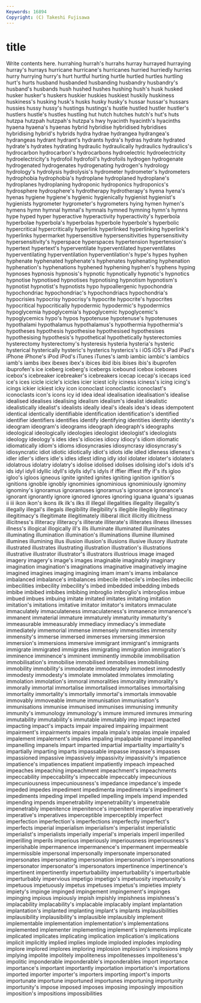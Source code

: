 ```yaml
---
Keywords: 16894 
Copyright: (C) Takeshi Fujisawa
---
```


# title

Write contents here.
 hurrahing hurrah's hurrahs hurray hurrayed hurraying hurray's hurrays
hurricane hurricane's hurricanes hurried hurriedly hurries hurry hurrying hurry's hurt
hurtful hurting hurtle hurtled hurtles hurtling hurt's hurts husband husbanded
husbanding husbandry husbandry's husband's husbands hush hushed hushes hushing hush's
husk husked husker husker's huskers huskier huskies huskiest huskily huskiness
huskiness's husking husk's husks husky husky's hussar hussar's hussars hussies
hussy hussy's hustings hustings's hustle hustled hustler hustler's hustlers hustle's
hustles hustling hut hutch hutches hutch's hut's huts hutzpa hutzpah
hutzpah's hutzpa's hwy hyacinth hyacinth's hyacinths hyaena hyaena's hyaenas hybrid
hybridise hybridised hybridises hybridising hybrid's hybrids hydra hydrae hydrangea hydrangea's
hydrangeas hydrant hydrant's hydrants hydra's hydras hydrate hydrated hydrate's hydrates
hydrating hydraulic hydraulically hydraulics hydraulics's hydrocarbon hydrocarbon's hydrocarbons hydroelectric hydroelectricity
hydroelectricity's hydrofoil hydrofoil's hydrofoils hydrogen hydrogenate hydrogenated hydrogenates hydrogenating hydrogen's
hydrology hydrology's hydrolysis hydrolysis's hydrometer hydrometer's hydrometers hydrophobia hydrophobia's hydroplane
hydroplaned hydroplane's hydroplanes hydroplaning hydroponic hydroponics hydroponics's hydrosphere hydrosphere's hydrotherapy
hydrotherapy's hyena hyena's hyenas hygiene hygiene's hygienic hygienically hygienist hygienist's
hygienists hygrometer hygrometer's hygrometers hying hymen hymen's hymens hymn hymnal
hymnal's hymnals hymned hymning hymn's hymns hype hyped hyper hyperactive
hyperactivity hyperactivity's hyperbola hyperbolae hyperbola's hyperbolas hyperbole hyperbole's hyperbolic hypercritical
hypercritically hyperlink hyperlinked hyperlinking hyperlink's hyperlinks hypermarket hypersensitive hypersensitivities hypersensitivity
hypersensitivity's hyperspace hyperspaces hypertension hypertension's hypertext hypertext's hyperventilate hyperventilated hyperventilates
hyperventilating hyperventilation hyperventilation's hype's hypes hyphen hyphenate hyphenated hyphenate's hyphenates
hyphenating hyphenation hyphenation's hyphenations hyphened hyphening hyphen's hyphens hyping hypnoses
hypnosis hypnosis's hypnotic hypnotically hypnotic's hypnotics hypnotise hypnotised hypnotises hypnotising
hypnotism hypnotism's hypnotist hypnotist's hypnotists hypo hypoallergenic hypochondria hypochondriac hypochondriac's
hypochondriacs hypochondria's hypocrisies hypocrisy hypocrisy's hypocrite hypocrite's hypocrites hypocritical hypocritically
hypodermic hypodermic's hypodermics hypoglycemia hypoglycemia's hypoglycemic hypoglycemic's hypoglycemics hypo's hypos
hypotenuse hypotenuse's hypotenuses hypothalami hypothalamus hypothalamus's hypothermia hypothermia's hypotheses hypothesis
hypothesise hypothesised hypothesises hypothesising hypothesis's hypothetical hypothetically hysterectomies hysterectomy hysterectomy's
hysteresis hysteria hysteria's hysteric hysterical hysterically hysteric's hysterics hysterics's i
iOS iOS's iPad iPad's iPhone iPhone's iPod iPod's iTunes iTunes's
iamb iambic iambic's iambics iamb's iambs ibex ibexes ibex's ibices
ibid ibis ibises ibis's ibuprofen ibuprofen's ice iceberg iceberg's icebergs
icebound icebox iceboxes icebox's icebreaker icebreaker's icebreakers icecap icecap's icecaps
iced ice's ices icicle icicle's icicles icier iciest icily iciness
iciness's icing icing's icings ickier ickiest icky icon iconoclast iconoclastic
iconoclast's iconoclasts icon's icons icy id idea ideal idealisation idealisation's
idealise idealised idealises idealising idealism idealism's idealist idealistic idealistically idealist's
idealists ideally ideal's ideals idea's ideas idempotent identical identically identifiable
identification identification's identified identifier identifiers identifies identify identifying identities identity
identity's ideogram ideogram's ideograms ideograph ideograph's ideographs ideological ideologically ideologies
ideologist ideologist's ideologists ideology ideology's ides ides's idiocies idiocy idiocy's
idiom idiomatic idiomatically idiom's idioms idiosyncrasies idiosyncrasy idiosyncrasy's idiosyncratic idiot
idiotic idiotically idiot's idiots idle idled idleness idleness's idler idler's
idlers idle's idles idlest idling idly idol idolater idolater's idolaters
idolatrous idolatry idolatry's idolise idolised idolises idolising idol's idols id's
ids idyl idyll idyllic idyll's idylls idyl's idyls if iffier
iffiest iffy if's ifs igloo igloo's igloos igneous ignite ignited
ignites igniting ignition ignition's ignitions ignoble ignobly ignominies ignominious ignominiously
ignominy ignominy's ignoramus ignoramuses ignoramus's ignorance ignorance's ignorant ignorantly ignore
ignored ignores ignoring iguana iguana's iguanas ii iii ikon ikon's
ikons ilk ilk's ilks ill illegal illegalities illegality illegality's illegally
illegal's illegals illegibility illegibility's illegible illegibly illegitimacy illegitimacy's illegitimate illegitimately
illiberal illicit illicitly illicitness illicitness's illiteracy illiteracy's illiterate illiterate's illiterates
illness illnesses illness's illogical illogically ill's ills illuminate illuminated illuminates
illuminating illumination illumination's illuminations illumine illumined illumines illumining illus illusion
illusion's illusions illusive illusory illustrate illustrated illustrates illustrating illustration illustration's
illustrations illustrative illustrator illustrator's illustrators illustrious image imaged imagery imagery's
image's images imaginable imaginably imaginary imagination imagination's imaginations imaginative imaginatively
imagine imagined imagines imaging imagining imam imam's imams imbalance imbalanced
imbalance's imbalances imbecile imbecile's imbeciles imbecilic imbecilities imbecility imbecility's imbed
imbedded imbedding imbeds imbibe imbibed imbibes imbibing imbroglio imbroglio's imbroglios
imbue imbued imbues imbuing imitate imitated imitates imitating imitation imitation's
imitations imitative imitator imitator's imitators immaculate immaculately immaculateness immaculateness's immanence
immanence's immanent immaterial immature immaturely immaturity immaturity's immeasurable immeasurably immediacy
immediacy's immediate immediately immemorial immense immensely immensities immensity immensity's immerse
immersed immerses immersing immersion immersion's immersions immersive immigrant immigrant's immigrants
immigrate immigrated immigrates immigrating immigration immigration's imminence imminence's imminent imminently
immobile immobilisation immobilisation's immobilise immobilised immobilises immobilising immobility immobility's immoderate
immoderately immodest immodestly immodesty immodesty's immolate immolated immolates immolating immolation
immolation's immoral immoralities immorality immorality's immorally immortal immortalise immortalised immortalises
immortalising immortality immortality's immortally immortal's immortals immovable immovably immoveable immune
immunisation immunisation's immunisations immunise immunised immunises immunising immunity immunity's immunology
immunology's immure immured immures immuring immutability immutability's immutable immutably imp
impact impacted impacting impact's impacts impair impaired impairing impairment impairment's
impairments impairs impala impala's impalas impale impaled impalement impalement's impales
impaling impalpable impanel impanelled impanelling impanels impart imparted impartial impartiality
impartiality's impartially imparting imparts impassable impasse impasse's impasses impassioned impassive
impassively impassivity impassivity's impatience impatience's impatiences impatient impatiently impeach impeached
impeaches impeaching impeachment impeachment's impeachments impeccability impeccability's impeccable impeccably impecunious
impecuniousness impecuniousness's impedance impedance's impede impeded impedes impediment impedimenta impedimenta's
impediment's impediments impeding impel impelled impelling impels impend impended impending
impends impenetrability impenetrability's impenetrable impenetrably impenitence impenitence's impenitent imperative imperatively
imperative's imperatives imperceptible imperceptibly imperfect imperfection imperfection's imperfections imperfectly imperfect's
imperfects imperial imperialism imperialism's imperialist imperialistic imperialist's imperialists imperially imperial's
imperials imperil imperilled imperilling imperils imperious imperiously imperiousness imperiousness's imperishable
impermanence impermanence's impermanent impermeable impermissible impersonal impersonally impersonate impersonated impersonates
impersonating impersonation impersonation's impersonations impersonator impersonator's impersonators impertinence impertinence's impertinent
impertinently imperturbability imperturbability's imperturbable imperturbably impervious impetigo impetigo's impetuosity impetuosity's
impetuous impetuously impetus impetuses impetus's impieties impiety impiety's impinge impinged
impingement impingement's impinges impinging impious impiously impish impishly impishness impishness's
implacability implacability's implacable implacably implant implantation implantation's implanted implanting implant's
implants implausibilities implausibility implausibility's implausible implausibly implement implementable implementation implementation's
implementations implemented implementer implementing implement's implements implicate implicated implicates implicating
implication implication's implications implicit implicitly implied implies implode imploded implodes
imploding implore implored implores imploring implosion implosion's implosions imply implying
impolite impolitely impoliteness impolitenesses impoliteness's impolitic imponderable imponderable's imponderables import
importance importance's important importantly importation importation's importations imported importer importer's
importers importing import's imports importunate importune importuned importunes importuning importunity
importunity's impose imposed imposes imposing imposingly imposition imposition's impositions impossibilities
